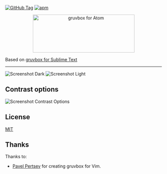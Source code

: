 [![GitHub Tag](https://img.shields.io/github/tag/Briles/gruvbox-atom.svg?style=flat-square)](https://github.com/Briles/gruvbox-atom/tags)
[![apm](https://img.shields.io/apm/dm/gruvbox-plus-syntax.svg?style=flat-square)](https://atom.io/themes/gruvbox-plus-syntax)

<p align="center"><img src="https://cdn.rawgit.com/Briles/gruvbox-complete-syntax/master/assets/banner-image.svg" alt="gruvbox for Atom" width="327px" height="122px"></p>

Based on [gruvbox for Sublime Text](https://github.com/Briles/gruvbox)

--------------------------------------------------------------------------------

![Screenshot Dark](http://i.imgur.com/F7ZCXQy.png)
![Screenshot Light](http://i.imgur.com/I9pnfBP.png)

Contrast options
----------------

![Screenshot Contrast Options](http://i.imgur.com/haBkSb3.png)

License
-------

[MIT](https://en.wikipedia.org/wiki/MIT_License)

Thanks
------

Thanks to:

* [Pavel Pertsev](https://github.com/morhetz) for creating gruvbox for Vim.
